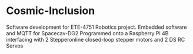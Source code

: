 # Cosmic-Inclusion
Software development for ETE-4751 Robotics project. Embedded software and MQTT for Spacecav-DG2
Programmed onto a Raspberry Pi 4B interfacing with 2 Stepperonline closed-loop stepper motors and 2 DS RC Servos
